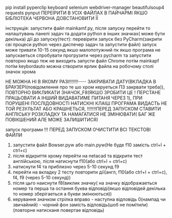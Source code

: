 pip install pyperclip keyboard selenium webdriver-manager beautifulsoup4 requests pynput ПЕРЕІРИТИ В УСІХ ФАЙЛАХ В ПАЙЧАРМІ ЯКШО БІБЛІОТЕКА ЧЕРВОНА ДОВСТАНОВИТИ ЇЇ


інструкція:
запустити файл mainkamf.py, після запуску перейти то налаштувань панелі задач та додати python в інших значках( може бути декілька)
дії до запуску(тест): перевірити запуск без PyCharm(закрити сві процеси python через диспечер задач та запустити файл) запуск може тривати 10-15 секунд якшо малопотужний пк
якшо програма не запускаеться спробувати прогрузити через pycharm та запустити повторно якщо теж не виходить запусти файл Chrome потім mainkapf потім keybordauto
можна створити ярлик файла на робочому столі значок хрома


НЕ МОЖНА НІ В ЯКОМУ РАЗІ!!!!!!!---- ЗАКРИВАТИ ДАТУ(ВКЛАДКА В БРАУЗЕРІ(повідомлення про те шо хром керуеться ПЗ закрвати треба)), ПОВТОРНО ВИКЛИКАТИ ЗНАЧОК_F8(ЯКШО ЗРОБИТИ ЦЕ ! ПЕРСТАНЕ ПРАЦЬОВАТИ А ІНШИЙ ВИДАВАТИМЕ ПИТАНЯ ЧЕРЕЗ 1), ПРИ ПОРУШЕНІ ПОСЛІДОВНОСТІ НАТИСКНІ КЛАІШ ПРОГРАМА ВИДАСТЬ НЕ ТОЙ РЕЗУЛЬТАТ АБО КРАШНЕТЬСЯ, !!!!!!!ПЕРЕД ЗАПУСКОМ СТАВИТИ АНГЛІСЬКУ РОЗКЛАДКУ ТА НАМАГАТИСЯ НЕ ЗМІНЮВАТИ( БАГ ЖЕ ПОВІКШЕНИЙ АЛЕ МОЖЕ ЗАЛИШИТИСЯ)

запуск програми
!!! ПЕРЕД ЗАПУСКОМ ОЧИСТИТИ ВСІ ТЕКСТОВІ ФАЙЛИ  
1) запустити файл Bowser.pyw або main.pyw(Не буде f10 замість ctrl+l + ctrl+c)
2) після відкриття хрому перейти на netacad та відкрити тест англійською, після натиснути f10(або ctrl+l + ctrl+c)
3) натиснути f4 та приблизно через 5-10 секунд f9
4) перейти на вкладку 2 тесту повторити дії(англ, f10(або ctrl+l + ctrl+c), f4, f9 (через 5-10 секунд))
5) після цьго наиснути f8(виклик значку( на значку відображаеться номер та перша та остання буква відповіді(якшо відповідей декілька то номер зберігаеться а букви змінюються))
6) керування значком стрілка вправо - наступна відповідь 0(нампад чи звичайний) - чорний фон замість відповідь(шоб не помітили)(повторне натисканя повертае відповідь)

